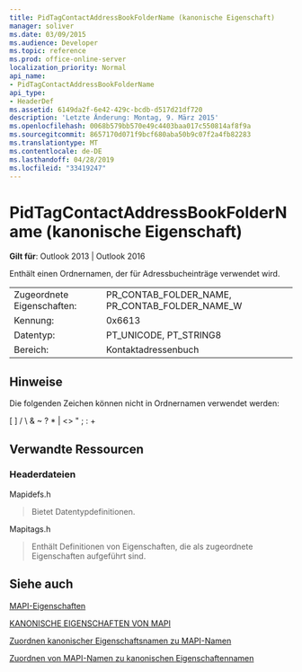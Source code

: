 ```yaml
---
title: PidTagContactAddressBookFolderName (kanonische Eigenschaft)
manager: soliver
ms.date: 03/09/2015
ms.audience: Developer
ms.topic: reference
ms.prod: office-online-server
localization_priority: Normal
api_name:
- PidTagContactAddressBookFolderName
api_type:
- HeaderDef
ms.assetid: 6149da2f-6e42-429c-bcdb-d517d21df720
description: 'Letzte Änderung: Montag, 9. März 2015'
ms.openlocfilehash: 0068b579bb570e49c4403baa017c550814af8f9a
ms.sourcegitcommit: 8657170d071f9bcf680aba50b9c07f2a4fb82283
ms.translationtype: MT
ms.contentlocale: de-DE
ms.lasthandoff: 04/28/2019
ms.locfileid: "33419247"
---
```

# <a name="pidtagcontactaddressbookfoldername-canonical-property"></a>PidTagContactAddressBookFolderName (kanonische Eigenschaft)

  
  
**Gilt für**: Outlook 2013 | Outlook 2016 
  
Enthält einen Ordnernamen, der für Adressbucheinträge verwendet wird.
  
|||
|:-----|:-----|
|Zugeordnete Eigenschaften:  <br/> |PR_CONTAB_FOLDER_NAME, PR_CONTAB_FOLDER_NAME_W  <br/> |
|Kennung:  <br/> |0x6613  <br/> |
|Datentyp:  <br/> |PT_UNICODE, PT_STRING8  <br/> |
|Bereich:  <br/> |Kontaktadressenbuch  <br/> |
   
## <a name="remarks"></a>Hinweise

Die folgenden Zeichen können nicht in Ordnernamen verwendet werden:
  
[ ] / \ &amp; ~ ? \* | \<\> " ; : +
  
## <a name="related-resources"></a>Verwandte Ressourcen

### <a name="header-files"></a>Headerdateien

Mapidefs.h
  
> Bietet Datentypdefinitionen.
    
Mapitags.h
  
> Enthält Definitionen von Eigenschaften, die als zugeordnete Eigenschaften aufgeführt sind.
    
## <a name="see-also"></a>Siehe auch



[MAPI-Eigenschaften](mapi-properties.md)
  
[KANONISCHE EIGENSCHAFTEN VON MAPI](mapi-canonical-properties.md)
  
[Zuordnen kanonischer Eigenschaftsnamen zu MAPI-Namen](mapping-canonical-property-names-to-mapi-names.md)
  
[Zuordnen von MAPI-Namen zu kanonischen Eigenschaftennamen](mapping-mapi-names-to-canonical-property-names.md)

